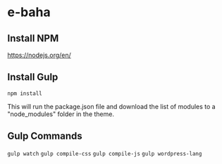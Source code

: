 # e-baha

## Install NPM
https://nodejs.org/en/

## Install Gulp
`npm install`

This will run the package.json file and download the list of modules to a "node_modules" folder in the theme.

## Gulp Commands
`gulp watch`
`gulp compile-css`
`gulp compile-js`
`gulp wordpress-lang`
